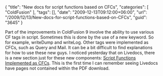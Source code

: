 {
	"title": "New docs for script functions based on CFCs",
	"categories": [
		"ColdFusion"
	],
	"tags": [],
	"date": "2009-12-13T09:12:00+06:00",
	"url": "/2009/12/13/New-docs-for-script-functions-based-on-CFCs",
	"guid": "3645"
}

Part of the improvements in ColdFusion 9 involve the ability to use various CF tags in script. Sometimes this is done by the use of a new keyword. So for example, writeDump and writeLog. Other tags were implemented as CFCs, such as Query and Mail. It can be a bit difficult to find explanations for how to use these new guys. I noticed yesterday that on Livedocs, there is a new section just for these new components: <a href="http://help.adobe.com/en_US/ColdFusion/9.0/CFMLRef/WSe9cbe5cf462523a0693d5dae123bcd28f6d-8000.html">Script Functions Implemented as CFCs</a>. This is the first time I can remember seeing Livedocs have pages not contained within the PDF download.
